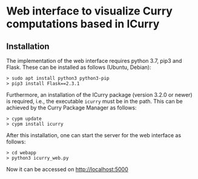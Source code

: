 # Web interface to visualize Curry computations based in ICurry

## Installation

The implementation of the web interface requires python 3.7, pip3 and Flask.
These can be installed as follows (Ubuntu, Debian):

    > sudo apt install python3 python3-pip
    > pip3 install Flask==2.3.1

Furthermore, an installation of the ICurry package (version 3.2.0 or newer)
is required, i.e., the executable `icurry` must be in the path.
This can be achieved by the Curry Package Manager as follows:

    > cypm update
    > cypm install icurry

After this installation, one can start the server for the web interface
as follows:

    > cd webapp
    > python3 icurry_web.py

Now it can be accessed on <http://localhost:5000>
